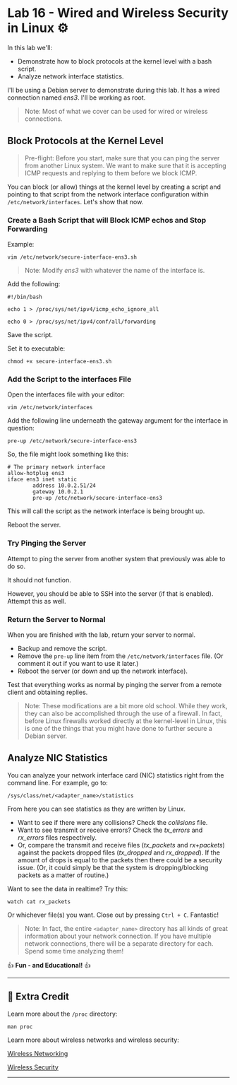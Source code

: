 # Lab 16 - Wired and Wireless Security in Linux ⚙️

In this lab we'll:

- Demonstrate how to block protocols at the kernel level with a bash script.
- Analyze network interface statistics.

I'll be using a Debian server to demonstrate during this lab. It has a wired connection named *ens3*. I'll be working as root.

> Note: Most of what we cover can be used for wired or wireless connections.

## Block Protocols at the Kernel Level

> Pre-flight: Before you start, make sure that you can ping the server from another Linux system. We want to make sure that it is accepting ICMP requests and replying to them before we block ICMP.

You can block (or allow) things at the kernel level by creating a script and pointing to that script from the network interface configuration within `/etc/network/interfaces`. Let's show that now.

### Create a Bash Script that will Block ICMP echos and Stop Forwarding

Example:

`vim /etc/network/secure-interface-ens3.sh`

> Note: Modify *ens3* with whatever the name of the interface is.

Add the following:

```console
#!/bin/bash

echo 1 > /proc/sys/net/ipv4/icmp_echo_ignore_all

echo 0 > /proc/sys/net/ipv4/conf/all/forwarding
```

Save the script.

Set it to executable:

`chmod +x secure-interface-ens3.sh`

### Add the Script to the interfaces File

Open the interfaces file with your editor:

`vim /etc/network/interfaces`

Add the following line underneath the gateway argument for the interface in question:

`pre-up /etc/network/secure-interface-ens3`

So, the file might look something like this:

```console
# The primary network interface
allow-hotplug ens3
iface ens3 inet static
        address 10.0.2.51/24
        gateway 10.0.2.1 
        pre-up /etc/network/secure-interface-ens3
```

This will call the script as the network interface is being brought up.

Reboot the server.

### Try Pinging the Server

Attempt to ping the server from another system that previously was able to do so. 

It should not function.

However, you should be able to SSH into the server (if that is enabled). Attempt this as well.

### Return the Server to Normal

When you are finished with the lab, return your server to normal. 

- Backup and remove the script.
- Remove the `pre-up` line item from the `/etc/network/interfaces` file. (Or comment it out if you want to use it later.)
- Reboot the server (or down and up the network interface).

Test that everything works as normal by pinging the server from a remote client and obtaining replies. 

> Note: These modifications are a bit more old school. While they work, they can also be accomplished through the use of a firewall. In fact, before Linux firewalls worked directly at the kernel-level in Linux, this is one of the things that you might have done to further secure a Debian server. 

## Analyze NIC Statistics

You can analyze your network interface card (NIC) statistics right from the command line. For example, go to:

`/sys/class/net/<adapter_name>/statistics`

From here you can see statistics as they are written by Linux.

- Want to see if there were any collisions? Check the *collisions* file.
- Want to see transmit or receive errors? Check the *tx_errors* and *rx_errors* files respectively.
- Or, compare the transmit and receive files (*tx_packets* and *rx+packets*) against the packets dropped files (*tx_dropped* and *rx_dropped*). If the amount of drops is equal to the packets then there could be a security issue. (Or, it could simply be that the system is dropping/blocking packets as a matter of routine.)  

Want to see the data in realtime? Try this:

`watch cat rx_packets`

Or whichever file(s) you want. Close out by pressing `Ctrl + C`. Fantastic!

> Note: In fact, the entire `<adapter_name>` directory has all kinds of great information about your network connection. If you have multiple network connections, there will be a separate directory for each. Spend some time analyzing them!

👍 **Fun - and Educational!** 👍

---

## 📃 Extra Credit

Learn more about the `/proc` directory:

`man proc`

Learn more about wireless networks and wireless security:

[Wireless Networking](<https://learning.oreilly.com/videos/comptia-a-core/9780137903740/9780137903740-CAP1_02_11_00/>)

[Wireless Security](<https://learning.oreilly.com/videos/comptia-a-core/9780137903894/9780137903894-CAP2_02_12_00/>)

---
